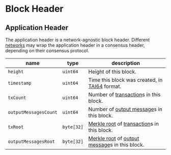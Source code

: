 # Block Header

## Application Header

The application header is a network-agnostic block header. Different [networks](../network/index.md) may wrap the application header in a consensus header, depending on their consensus protocol.

name                  | type       | description
----------------------|------------|----------------------------------------------------------------------------------------------------------------------------------
`height`              | `uint64`   | Height of this block.
`timestamp`           | `uint64`   | Time this block was created, in [TAI64](https://cr.yp.to/libtai/tai64.html) format.
`txCount`             | `uint64`   | Number of [transaction](./tx_format.md#transaction)s in this block.
`outputMessagesCount` | `uint64`   | Number of [output message](./tx_format.md#outputmessage)s in this block.
`txRoot`              | `byte[32]` | [Merkle root](./cryptographic_primitives.md#binary-merkle-tree) of [transaction](./tx_format.md#transaction)s in this block.
`outputMessagesRoot`  | `byte[32]` | [Merkle root](./cryptographic_primitives.md#binary-merkle-tree) of [output message](./tx_format.md#outputmessage)s in this block.

